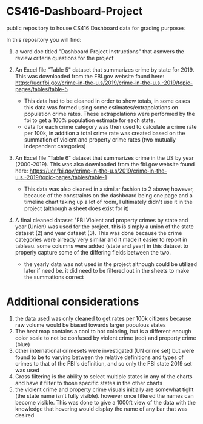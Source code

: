 # CS416-Dashboard-Project
public repository to house CS416 Dashboard data for grading purposes


In this repository you will find:
  1. a word doc titled "Dashboard Project Instructions" that asnwers the review criteria questions for the project
  2. An Excel file "Table 5" dataset that summarizes crime by state for 2019. This was downloaded from the FBI.gov website found here: https://ucr.fbi.gov/crime-in-the-u.s/2019/crime-in-the-u.s.-2019/topic-pages/tables/table-5
     - This data had to be cleaned in order to show totals, in some cases this data was formed using some estimates/extrapolations on population crime rates. These extrapolations were performed by the fbi to get a 100% population estimate for each state.
     - data for each crime category was then used to calculate a crime rate per 100k, in addition a total crime rate was created based on the summation of violent and property crime rates (two mutually independent categories)
     
  3. An Excel file "Table 6" dataset that summarizes crime in the US by year (2000-2019). This was also downloaded from the fbi.gov website found here: https://ucr.fbi.gov/crime-in-the-u.s/2019/crime-in-the-u.s.-2019/topic-pages/tables/table-1
     - This data was also cleaned in a similar fashion to 2 above; however, because of the constraints on the dashboard being one page and a timeline chart taking up a lot of room, I ultimately didn't use it in the project (although a sheet does exist for it)
  4. A final cleaned dataset "FBI Violent and property crimes by state and year (Union) was used for the project. this is simply a union of the state dataset (2) and year dataset (3). This was done because the crime categories were already very similar and it made it     easier to report in tableau. some columns were added (state and year) in this dataset to properly capture some of the differing fields between the two.
     - the yearly data was not used in the project although could be utilized later if need be. it did need to be filtered out in the sheets to make the summations correct


# Additional considerations
1. the data used was only cleaned to get rates per 100k citizens because raw volume would be biased towards larger populous states
2. The heat map contains a cool to hot coloring, but is a different enough color scale to not be confused by violent crime (red) and property crime (blue)
3. other international crimesets were investigated (UN crime set) but were found to be to varying between the relative definitions and types of crimes to that of the FBI's definition, and so only the FBI state 2019 set was used
4. Cross filtering is the ability to select multiple states in any of the charts and have it filter to those specific states in the other charts
5. the violent crime and property crime visuals initially are somewhat tight (the state name isn't fully visible). however once filtered the names can become visible. This was done to give a 1000ft view of the data with the knowledge that hovering would display the name of any bar that was desired

